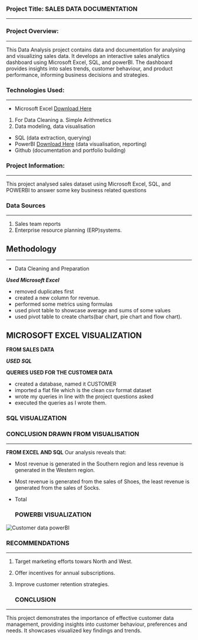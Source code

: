 ### Project Title: SALES DATA DOCUMENTATION
----------------------------------------------------------------

### Project Overview: 
----------------------------------------
This Data Analysis project contains data and documentation for analysing and visualizing sales data. It develops an interactive sales analytics dashboard using Microsoft Excel, SQL, and powerBI. The dashboard provides insights into sales trends, customer behaviour, and product performance, informing business decisions and strategies.

### Technologies Used:
--------------------------------------------------------------------------------------------------------------------------
  - Microsoft Excel	[Download Here](https://www.microsoft.com)
  1. For Data Cleaning
     a. Simple Arithmetics
   2. Data modeling, data visualisation
      
  - SQL (data extraction, querying)
  - PowerBI 	[Download Here](https://www.microsoft.com) (data visualisation, reporting)
  - Github (documentation and portfolio building)

  ### Project Information:
----------------------------------------------------------------------------------------------------------------------------------
  This project analysed sales dataset using Microsoft Excel, SQL, and POWERBI to answer some key business related questions

  ### Data Sources
----------------------------------------------------------------------------------------
  1) Sales team reports
  2) Enterprise resource planning (ERP)systems.
     
## Methodology    
---------------------------------------------------------------------------
 + Data Cleaning and Preparation
   
 _**Used Microsoft Excel**_
 
 - removed duplicates first
 - created a new column for revenue.
 - performed some metrics using formulas
 - used pivot table to showcase average and sums of some values
 - used pivot table to create charts(bar chart, pie chart and flow chart).

## MICROSOFT EXCEL VISUALIZATION

**FROM SALES DATA**


_**USED SQL**_

**QUERIES USED FOR THE CUSTOMER DATA**
    
 - created a database, named it CUSTOMER
 - imported a flat file which is the clean csv format dataset 
 - wrote my queries in line with the project questions asked
 - executed the queries as I wrote them. 

### SQL VISUALIZATION


### CONCLUSION DRAWN FROM VISUALISATION
--------------------------------------------------------------------------------------------------

**FROM EXCEL AND SQL**
  Our analysis reveals that:

  - Most revenue is generated in the Southern region and less revenue is generated in the Western region.
  - Most revenue is generated from the sales of Shoes, the least revenue is generated from the sales of Socks.
  - Total 

    ### POWERBI VISUALIZATION

![Customer data powerBI](https://github.com/user-attachments/assets/69e46da1-0685-4b52-bd0c-ee198e9e78f1)

### RECOMMENDATIONS
------------------------------------------------------------------------------------------------------
1. Target marketing efforts towars North and West.
2. Offer incentives for annual subscriptions.
3. Improve customer retention strategies.

   ### CONCLUSION
-------------------------------------------------------------------------------------------
This project demonstrates the importance of effective customer data management, providing insights into customer behaviour, preferences and needs. It showcases visualized key findings and trends. 

   
    
